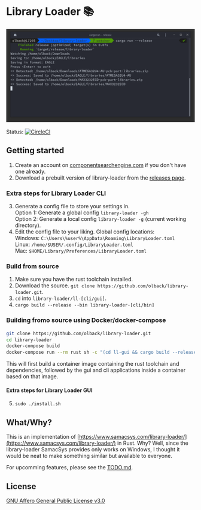 # Library Loader :books:

![Screenshot](libloader.png)

Status: [![CircleCI](https://circleci.com/gh/olback/library-loader/tree/master.svg?style=svg)](https://circleci.com/gh/olback/library-loader/tree/master)

<!---
OS | Status
-- | ------
Linux | [![CircleCI](https://circleci.com/gh/olback/library-loader/tree/master.svg?style=svg)](https://circleci.com/gh/olback/library-loader/tree/master)
Windows | WIP
Mac | WIP
--->

## Getting started

1. Create an account on [componentsearchengine.com](https://componentsearchengine.com/) if you don't have one already.
2. Download a prebuilt version of library-loader from the [releases page](https://github.com/olback/library-loader/releases).

### Extra steps for Library Loader CLI
3. Generate a config file to store your settings in.  
Option 1: Generate a global config `library-loader -gh`  
Option 2: Generate a local config `library-loader -g` (current working directory).
4. Edit the config file to your liking. Global config locations:  
Windows: `C:\Users\%user%\AppData\Roaming\LibraryLoader.toml`  
Linux: `/home/$USER/.config/LibraryLoader.toml`  
Mac: `$HOME/Library/Preferences/LibraryLoader.toml`

### Build from source
1. Make sure you have the rust toolchain installed.
2. Download the source. `git clone https://github.com/olback/library-loader.git`.
3. `cd` into `library-loader/ll-[cli/gui]`.
4. `cargo build --release --bin library-loader-[cli/bin]`

### Building fromo source using Docker/docker-compose ###
```bash
git clone https://github.com/olback/library-loader.git
cd library-loader
docker-compose build
docker-compose run --rm rust sh -c "(cd ll-gui && cargo build --release --bin library-loader-gui) && (cd ll-cli && cargo build --release --bin library-loader-cli)"
```
This will first build a container image containing the rust toolchain and dependencies, followed by the gui and cli applications inside a container based on that image.

#### Extra steps for Library Loader GUI
5. `sudo ./install.sh`

## What/Why?
This is an implementation of [https://www.samacsys.com/library-loader/](https://www.samacsys.com/library-loader/) in Rust. Why? Well, since the library-loader SamacSys provides only works on Windows, I thought it would be neat to make something similar but available to everyone.

For upcomming features, please see the [TODO.md](TODO.md).

## License
[GNU Affero General Public License v3.0](LICENSE)
